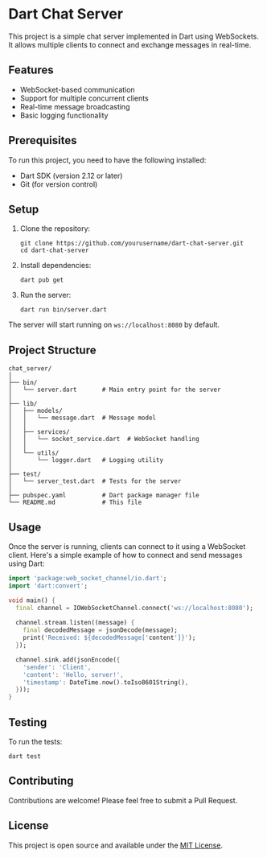 # Dart Chat Server

This project is a simple chat server implemented in Dart using WebSockets. It allows multiple clients to connect and exchange messages in real-time.

## Features

- WebSocket-based communication
- Support for multiple concurrent clients
- Real-time message broadcasting
- Basic logging functionality

## Prerequisites

To run this project, you need to have the following installed:

- Dart SDK (version 2.12 or later)
- Git (for version control)

## Setup

1. Clone the repository:
   ```
   git clone https://github.com/yourusername/dart-chat-server.git
   cd dart-chat-server
   ```

2. Install dependencies:
   ```
   dart pub get
   ```

3. Run the server:
   ```
   dart run bin/server.dart
   ```

The server will start running on `ws://localhost:8080` by default.

## Project Structure

```
chat_server/
│
├── bin/
│   └── server.dart       # Main entry point for the server
│
├── lib/
│   ├── models/
│   │   └── message.dart  # Message model
│   │
│   ├── services/
│   │   └── socket_service.dart  # WebSocket handling
│   │
│   └── utils/
│       └── logger.dart   # Logging utility
│
├── test/
│   └── server_test.dart  # Tests for the server
│
├── pubspec.yaml          # Dart package manager file
└── README.md             # This file
```

## Usage

Once the server is running, clients can connect to it using a WebSocket client. Here's a simple example of how to connect and send messages using Dart:

```dart
import 'package:web_socket_channel/io.dart';
import 'dart:convert';

void main() {
  final channel = IOWebSocketChannel.connect('ws://localhost:8080');
  
  channel.stream.listen((message) {
    final decodedMessage = jsonDecode(message);
    print('Received: ${decodedMessage['content']}');
  });

  channel.sink.add(jsonEncode({
    'sender': 'Client',
    'content': 'Hello, server!',
    'timestamp': DateTime.now().toIso8601String(),
  }));
}
```

## Testing

To run the tests:

```
dart test
```

## Contributing

Contributions are welcome! Please feel free to submit a Pull Request.

## License

This project is open source and available under the [MIT License](LICENSE).